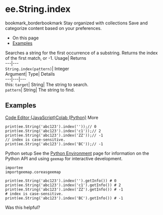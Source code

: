  
#  ee.String.index 
bookmark_borderbookmark Stay organized with collections  Save and categorize content based on your preferences.
  * On this page
  * [Examples](https://developers.google.com/earth-engine/apidocs/ee-string-index#examples)


Searches a string for the first occurrence of a substring. Returns the index of the first match, or -1. 
Usage| Returns  
---|---  
`String.index(pattern)`| Integer  
Argument| Type| Details  
---|---|---  
this: `target`| String| The string to search.  
`pattern`| String| The string to find.  
## Examples
[Code Editor (JavaScript)](https://developers.google.com/earth-engine/apidocs/ee-string-index#code-editor-javascript-sample)[Colab (Python)](https://developers.google.com/earth-engine/apidocs/ee-string-index#colab-python-sample) More
```
print(ee.String('abc123').index(''));// 0
print(ee.String('abc123').index('c1'));// 2
print(ee.String('abc123').index('ZZ'));// -1
// index is case-sensitive.
print(ee.String('abc123').index('BC'));// -1
```
Python setup
See the [ Python Environment](https://developers.google.com/earth-engine/guides/python_install) page for information on the Python API and using `geemap` for interactive development.
```
importee
importgeemap.coreasgeemap
```
```
print(ee.String('abc123').index('').getInfo()) # 0
print(ee.String('abc123').index('c1').getInfo()) # 2
print(ee.String('abc123').index('ZZ').getInfo()) # -1
# index is case-sensitive.
print(ee.String('abc123').index('BC').getInfo()) # -1
```

Was this helpful?
